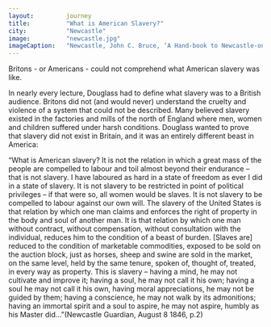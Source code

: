 ```yaml
---
layout: 		journey
title: 			"What is American Slavery?"
city:			"Newcastle"
image: 			"newcastle.jpg"
imageCaption: 	"Newcastle, John C. Bruce, ‘A Hand-book to Newcastle-on-Tyne’, 1863, British Library Flickr "
---
```


Britons - or Americans - could not comprehend what American slavery was like.

In nearly every lecture, Douglass had to define what slavery was to a British audience. Britons did not (and would never) understand the cruelty and violence of a system that could not be described. Many believed slavery existed in the factories and mills of the north of England where men, women and children suffered under harsh conditions. Douglass wanted to prove that slavery did not exist in Britain, and it was an entirely different beast in America:

“What is American slavery? It is not the relation in which a great mass of the people are compelled to labour and toil almost beyond their endurance – that is not slavery. I have laboured as hard in a state of freedom as ever I did in a state of slavery. It is not slavery to be restricted in point of political privileges – if that were so, all women would be slaves. It is not slavery to be compelled to labour against our own will. The slavery of the United States is that relation by which one man claims and enforces the right of property in the body and soul of another man. It is that relation by which one man without contract, without compensation, without consultation with the individual, reduces him to the condition of a beast of burden. [Slaves are] reduced to the condition of marketable commodities, exposed to be sold on the auction block, just as horses, sheep and swine are sold in the market, on the same level, held by the same tenure, spoken of, thought of, treated, in every way as property. This is slavery – having a mind, he may not cultivate and improve it; having a soul, he may not call it his own; having a soul he may not call it his own, having moral appreciations, he may not be guided by them; having a conscience, he may not walk by its admonitions; having an immortal spirit and a soul to aspire, he may not aspire, humbly as his Master did…”(Newcastle Guardian, August 8 1846, p.2)
